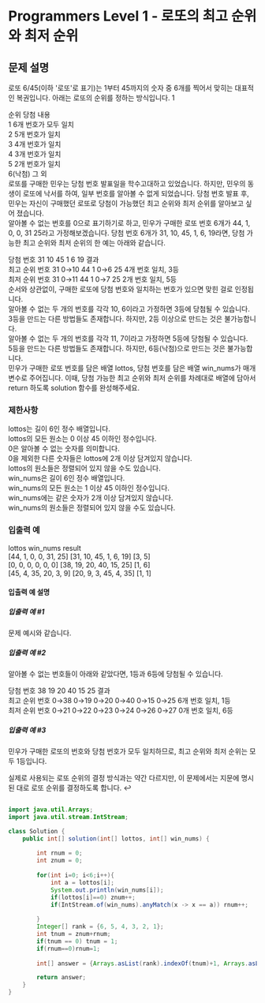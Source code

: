# Programmers Level 1 - 로또의 최고 순위와 최저 순위


## 문제 설명
로또 6/45(이하 '로또'로 표기)는 1부터 45까지의 숫자 중 6개를 찍어서 맞히는 대표적인 복권입니다. 아래는 로또의 순위를 정하는 방식입니다. 1   
   
순위	당첨 내용    
1	6개 번호가 모두 일치    
2	5개 번호가 일치    
3	4개 번호가 일치    
4	3개 번호가 일치     
5	2개 번호가 일치    
6(낙첨)	그 외      
로또를 구매한 민우는 당첨 번호 발표일을 학수고대하고 있었습니다. 하지만, 민우의 동생이 로또에 낙서를 하여, 일부 번호를 알아볼 수 없게 되었습니다. 당첨 번호 발표 후, 민우는 자신이 구매했던 로또로 당첨이 가능했던 최고 순위와 최저 순위를 알아보고 싶어 졌습니다.    
알아볼 수 없는 번호를 0으로 표기하기로 하고, 민우가 구매한 로또 번호 6개가 44, 1, 0, 0, 31 25라고 가정해보겠습니다. 당첨 번호 6개가 31, 10, 45, 1, 6, 19라면, 당첨 가능한 최고 순위와 최저 순위의 한 예는 아래와 같습니다.    
    
당첨 번호	31	10	45	1	6	19	결과    
최고 순위 번호	31	0→10	44	1	0→6	25	4개 번호 일치, 3등   
최저 순위 번호	31	0→11	44	1	0→7	25	2개 번호 일치, 5등    
순서와 상관없이, 구매한 로또에 당첨 번호와 일치하는 번호가 있으면 맞힌 걸로 인정됩니다.   
알아볼 수 없는 두 개의 번호를 각각 10, 6이라고 가정하면 3등에 당첨될 수 있습니다.    
3등을 만드는 다른 방법들도 존재합니다. 하지만, 2등 이상으로 만드는 것은 불가능합니다.   
알아볼 수 없는 두 개의 번호를 각각 11, 7이라고 가정하면 5등에 당첨될 수 있습니다.    
5등을 만드는 다른 방법들도 존재합니다. 하지만, 6등(낙첨)으로 만드는 것은 불가능합니다.   
민우가 구매한 로또 번호를 담은 배열 lottos, 당첨 번호를 담은 배열 win_nums가 매개변수로 주어집니다. 이때, 당첨 가능한 최고 순위와 최저 순위를 차례대로 배열에 담아서 return 하도록 solution 함수를 완성해주세요.    
   
### 제한사항
lottos는 길이 6인 정수 배열입니다.   
lottos의 모든 원소는 0 이상 45 이하인 정수입니다.   
0은 알아볼 수 없는 숫자를 의미합니다.   
0을 제외한 다른 숫자들은 lottos에 2개 이상 담겨있지 않습니다.    
lottos의 원소들은 정렬되어 있지 않을 수도 있습니다.    
win_nums은 길이 6인 정수 배열입니다.   
win_nums의 모든 원소는 1 이상 45 이하인 정수입니다.   
win_nums에는 같은 숫자가 2개 이상 담겨있지 않습니다.    
win_nums의 원소들은 정렬되어 있지 않을 수도 있습니다.    
### 입출력 예
lottos	win_nums	result     
[44, 1, 0, 0, 31, 25]	[31, 10, 45, 1, 6, 19]	[3, 5]    
[0, 0, 0, 0, 0, 0]	[38, 19, 20, 40, 15, 25]	[1, 6]    
[45, 4, 35, 20, 3, 9]	[20, 9, 3, 45, 4, 35]	[1, 1]     
#### 입출력 예 설명
##### 입출력 예 #1
문제 예시와 같습니다.

##### 입출력 예 #2
알아볼 수 없는 번호들이 아래와 같았다면, 1등과 6등에 당첨될 수 있습니다.    
      
당첨 번호	38	19	20	40	15	25	결과    
최고 순위 번호	0→38	0→19	0→20	0→40	0→15	0→25	6개 번호 일치, 1등     
최저 순위 번호	0→21	0→22	0→23	0→24	0→26	0→27	0개 번호 일치, 6등      
##### 입출력 예 #3
민우가 구매한 로또의 번호와 당첨 번호가 모두 일치하므로, 최고 순위와 최저 순위는 모두 1등입니다.    
      
실제로 사용되는 로또 순위의 결정 방식과는 약간 다르지만, 이 문제에서는 지문에 명시된 대로 로또 순위를 결정하도록 합니다.  ↩    


```java

import java.util.Arrays;
import java.util.stream.IntStream;

class Solution {
    public int[] solution(int[] lottos, int[] win_nums) {
        
        int rnum = 0;
        int znum = 0;
        
        for(int i=0; i<6;i++){
            int a = lottos[i];
            System.out.println(win_nums[i]);
            if(lottos[i]==0) znum++; 
            if(IntStream.of(win_nums).anyMatch(x -> x == a)) rnum++;
             
        }
        Integer[] rank = {6, 5, 4, 3, 2, 1};
        int tnum = znum+rnum;
        if(tnum == 0) tnum = 1;
        if(rnum==0)rnum=1;
        
        int[] answer = {Arrays.asList(rank).indexOf(tnum)+1, Arrays.asList(rank).indexOf(rnum)+1};

        return answer;
    }
}

```
